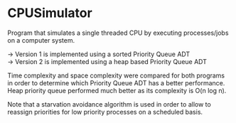 # CPUSimulator
Program that simulates a single threaded CPU by executing processes/jobs on a computer system.

-> Version 1 is implemented using a sorted Priority Queue ADT\
-> Version 2 is implemented using a heap based Priority Queue ADT

Time complexity and space complexity were compared for both programs in order to determine which Priority Queue ADT has a better performance.\
Heap priority queue performed much better as its complexity is O(n log n).

Note that a starvation avoidance algorithm is used in order to allow to reassign priorities for low priority processes on a scheduled basis.
